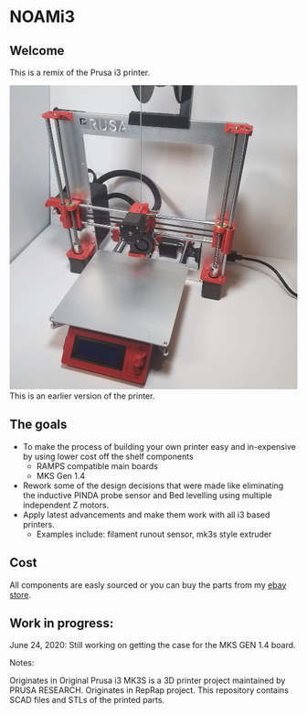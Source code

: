 # NOAMi3

## Welcome

This is a remix of the Prusa i3 printer.

![](images/20180710_202544.jpg)
This is an earlier version of the printer.

## The goals

* To make the process of building your own printer easy and in-expensive by using lower cost off the shelf components
    - RAMPS compatible main boards
    - MKS Gen 1.4
* Rework some of the design decisions that were made like eliminating the inductive PINDA probe sensor and Bed levelling using multiple independent Z motors.
* Apply latest advancements and make them work with all i3 based printers.
    - Examples include: filament runout sensor, mk3s style extruder

## Cost

All components are easly sourced or you can buy the parts from my [ebay store](https://www.ebay.com/usr/numberf55). 



## Work in progress:

June 24, 2020: Still working on getting the case for the MKS GEN 1.4 board.


Notes:

Originates in Original Prusa i3 MK3S is a 3D printer project maintained by PRUSA RESEARCH.
Originates in RepRap project.
This repository contains SCAD files and STLs of the printed parts.
